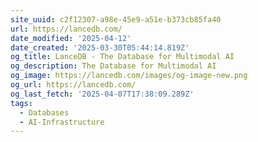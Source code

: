 ```yaml
---
site_uuid: c2f12307-a98e-45e9-a51e-b373cb85fa40
url: https://lancedb.com/
date_modified: '2025-04-12'
date_created: '2025-03-30T05:44:14.819Z'
og_title: LanceDB - The Database for Multimodal AI
og_description: The Database for Multimodal AI
og_image: https://lancedb.com/images/og-image-new.png
og_url: https://lancedb.com/
og_last_fetch: '2025-04-07T17:38:09.289Z'
tags:
  - Databases
  - AI-Infrastructure
---
```



















































































